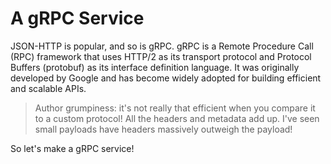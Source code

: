 # A gRPC Service

JSON-HTTP is popular, and so is gRPC. gRPC is a Remote Procedure Call (RPC) framework that uses HTTP/2 as its transport protocol and Protocol Buffers (protobuf) as its interface definition language. It was originally developed by Google and has become widely adopted for building efficient and scalable APIs.

> Author grumpiness: it's not really that efficient when you compare it to a custom protocol! All the headers and metadata add up. I've seen small payloads have headers massively outweigh the payload!

So let's make a gRPC service!